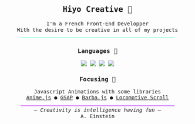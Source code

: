 <div align="center">
    <samp>
        <h2>Hiyo Creative 🌿</h2>
        I'm a French Front-End Developper <br> 
        With the desire to be creative in all of my projects
        <img src="img/Green_Transition.png">
        <div>
            <h3>Languages 🦉</h3>
            <img src="https://img.shields.io/badge/-HTML5-313131?style=for-the-badge&logo=html5">
            <img src="https://img.shields.io/badge/-CSS3-313131?style=for-the-badge&logo=css3">
            <img src="https://img.shields.io/badge/-JavaScript-313131?style=for-the-badge&logo=javascript">
            <img src="https://img.shields.io/badge/-Python-111111?style=for-the-badge&logo=Python">
        </div>
        <div>
            <h3>Focusing 🚀</h3>
            Javascript Animations with some libraries <br>
            <a href="https://animejs.com/">Anime.js</a> ● 
            <a href="https://greensock.com/">GSAP</a> ●
            <a href="https://barba.js.org/">Barba.js</a> ●
            <a href="https://github.com/locomotivemtl/locomotive-scroll">Locomotive Scroll</a>
        </div>
        <img src="img/Purple_Transition.png">
        – <em>Creativity is intelligence having fun</em> –<br>
        A. Einstein
    </samp>
</div>

<!-- If you see this sentence, it's because you like my presentation, isn't it ? -->
